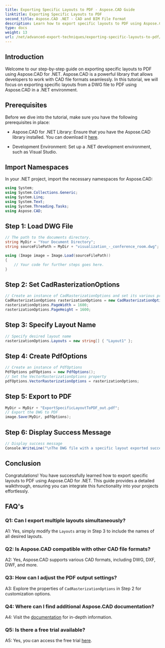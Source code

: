 ```yaml
---
title: Exporting Specific Layouts to PDF - Aspose.CAD Guide
linktitle: Exporting Specific Layouts to PDF
second_title: Aspose.CAD .NET - CAD and BIM File Format
description: Learn how to export specific layouts to PDF using Aspose.CAD for .NET. Step-by-step guide for seamless integration.
type: docs
weight: 13
url: /net/advanced-export-techniques/exporting-specific-layouts-to-pdf/
---
```

## Introduction

Welcome to our step-by-step guide on exporting specific layouts to PDF using Aspose.CAD for .NET. Aspose.CAD is a powerful library that allows developers to work with CAD file formats seamlessly. In this tutorial, we will focus on exporting specific layouts from a DWG file to PDF using Aspose.CAD in a .NET environment.

## Prerequisites

Before we dive into the tutorial, make sure you have the following prerequisites in place:

- Aspose.CAD for .NET Library: Ensure that you have the Aspose.CAD library installed. You can download it [here](https://releases.aspose.com/cad/net/).

- Development Environment: Set up a .NET development environment, such as Visual Studio.

## Import Namespaces

In your .NET project, import the necessary namespaces for Aspose.CAD:

```csharp
using System;
using System.Collections.Generic;
using System.Linq;
using System.Text;
using System.Threading.Tasks;
using Aspose.CAD;
```

## Step 1: Load DWG File

```csharp
// The path to the documents directory.
string MyDir = "Your Document Directory";
string sourceFilePath = MyDir + "visualization_-_conference_room.dwg";

using (Image image = Image.Load(sourceFilePath))
{
    // Your code for further steps goes here.
}
```

## Step 2: Set CadRasterizationOptions

```csharp
// Create an instance of CadRasterizationOptions and set its various properties
CadRasterizationOptions rasterizationOptions = new CadRasterizationOptions();
rasterizationOptions.PageWidth = 1600;
rasterizationOptions.PageHeight = 1600;
```

## Step 3: Specify Layout Name

```csharp
// Specify desired layout name
rasterizationOptions.Layouts = new string[] { "Layout1" };
```

## Step 4: Create PdfOptions

```csharp
// Create an instance of PdfOptions
PdfOptions pdfOptions = new PdfOptions();
// Set the VectorRasterizationOptions property
pdfOptions.VectorRasterizationOptions = rasterizationOptions;
```

## Step 5: Export to PDF

```csharp
MyDir = MyDir + "ExportSpecificLayoutToPDF_out.pdf";
// Export the DWG to PDF
image.Save(MyDir, pdfOptions);
```

## Step 6: Display Success Message

```csharp
// Display success message
Console.WriteLine("\nThe DWG file with a specific layout exported successfully to PDF.\nFile saved at " + MyDir);
```

## Conclusion

Congratulations! You have successfully learned how to export specific layouts to PDF using Aspose.CAD for .NET. This guide provides a detailed walkthrough, ensuring you can integrate this functionality into your projects effortlessly.

## FAQ's

### Q1: Can I export multiple layouts simultaneously?

A1: Yes, simply modify the `Layouts` array in Step 3 to include the names of all desired layouts.

### Q2: Is Aspose.CAD compatible with other CAD file formats?

A2: Yes, Aspose.CAD supports various CAD formats, including DWG, DXF, DWF, and more.

### Q3: How can I adjust the PDF output settings?

A3: Explore the properties of `CadRasterizationOptions` in Step 2 for customization options.

### Q4: Where can I find additional Aspose.CAD documentation?

A4: Visit the [documentation](https://reference.aspose.com/cad/net/) for in-depth information.

### Q5: Is there a free trial available?

A5: Yes, you can access the free trial [here](https://releases.aspose.com/).
